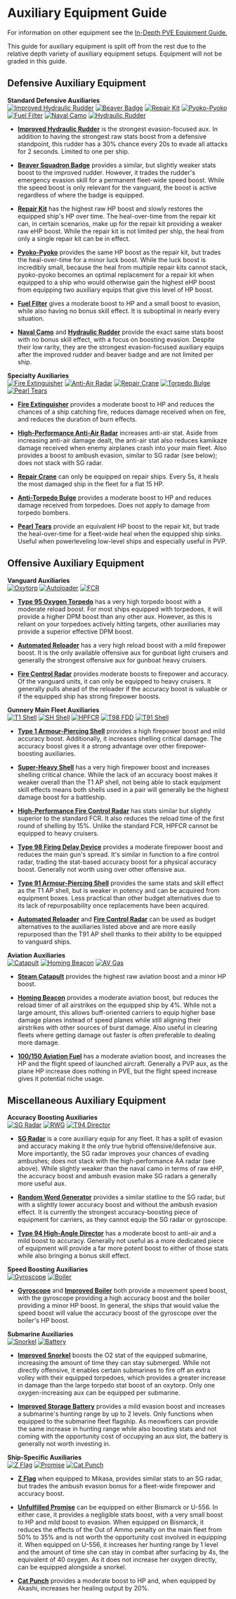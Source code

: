 # Auxiliary Equipment Guide
For information on other equipment see the [In-Depth PVE Equipment Guide.](/Equipment%20Guide.md)

This guide for auxiliary equipment is split off from the rest due to the relative depth variety of auxiliary equipment setups. Equipment will not be graded in this guide.

## Defensive Auxiliary Equipment
**Standard Defensive Auxiliaries**<br/>
[![Improved Hydraulic Rudder](/resources/improved%20hydraulic%20rudder%20no_gr.png)]()
[![Beaver Badge](/resources/beaver%20badge%20no_gr.png)]()
[![Repair Kit](/resources/repair%20kit%20no_gr.png)]()
[![Pyoko-Pyoko](/resources/pyoko-pyoko%20no_gr.png)]()
[![Fuel Filter](/resources/fuel%20filter%20no_gr.png)]()
[![Naval Camo](/resources/naval%20camo%20no_gr.png)]()
[![Hydraulic Rudder](/resources/hydraulic%20rudder%20no_gr.png)]()

 - **[Improved Hydraulic Rudder]()** is the strongest evasion-focused aux. In addition to having the strongest raw stats boost from a defensive standpoint, this rudder has a 30% chance every 20s to evade all attacks for 2 seconds. Limited to one per ship.
 
 - **[Beaver Squadron Badge]()** provides a similar, but slightly weaker stats boost to the improved rudder. However, it trades the rudder's emergency evasion skill for a permanent fleet-wide speed boost. While the speed boost is only relevant for the vanguard, the boost is active regardless of where the badge is equipped.

 - **[Repair Kit]()** has the highest raw HP boost and slowly restores the equipped ship's HP over time. The heal-over-time from the repair kit can, in certain scenarios, make up for the repair kit providing a weaker raw eHP boost. While the repair kit is not limited per ship, the heal from only a single repair kit can be in effect.

 - **[Pyoko-Pyoko]()** provides the same HP boost as the repair kit, but trades the heal-over-time for a minor luck boost. While the luck boost is incredibly small, because the heal from multiple repair kits cannot stack, pyoko-pyoko becomes an optimal replacement for a repair kit when equipped to a ship who would otherwise gain the highest eHP boost from equipping two auxiliary equips that give this level of HP boost.
 
 - **[Fuel Filter]()** gives a moderate boost to HP and a small boost to evasion, while also having no bonus skill effect. It is suboptimal in nearly every situation.
 
 - **[Naval Camo]()** and **[Hydraulic Rudder]()** provide the exact same stats boost with no bonus skill effect, with a focus on boosting evasion. Despite their low rarity, they are the strongest evasion-focused auxiliary equips after the improved rudder and beaver badge and are not limited per ship.

**Specialty Auxiliaries**<br/>
[![Fire Extinguisher](/resources/fire%20extinguisher%20no_gr.png)]()
[![Anti-Air Radar](/resources/anti-air%20radar%20no_gr.png)]()
[![Repair Crane](/resources/repair%20crane%20no_gr.png)]()
[![Torpedo Bulge](/resources/torpedo%20bulge%20no_gr.png)]()
[![Pearl Tears](/resources/pearl%20tears%20no_gr.png)]()

 - **[Fire Extinguisher]()** provides a moderate boost to HP and reduces the chances of a ship catching fire, reduces damage received when on fire, and reduces the duration of burn effects.
 
 - **[High-Performance Anti-Air Radar]()** increases anti-air stat. Aside from increasing anti-air damage dealt, the anti-air stat also reduces kamikaze damage received when enemy airplanes crash into your main fleet. Also provides a boost to ambush evasion, similar to SG radar (see below); does not stack with SG radar.
 
 - **[Repair Crane]()** can only be equipped on repair ships. Every 5s, it heals the most damaged ship in the fleet for a flat 15 HP.
 
 - **[Anti-Torpedo Bulge]()** provides a moderate boost to HP and reduces damage received from torpedoes. Does not apply to damage from torpedo bombers.
 
 - **[Pearl Tears]()** provide an equivalent HP boost to the repair kit, but trade the heal-over-time for a fleet-wide heal when the equipped ship sinks. Useful when powerleveling low-level ships and especially useful in PVP.

## Offensive Auxiliary Equipment
**Vanguard Auxiliaries**<br/>
[![Oxytorp](/resources/oxytorp%20no_gr.png)]()
[![Autoloader](/resources/autoloader%20no_gr.png)]()
[![FCR](/resources/fcr%20no_gr.png)]()

 - **[Type 95 Oxygen Torpedo]()** has a very high torpedo boost with a moderate reload boost. For most ships equipped with torpedoes, it will provide a higher DPM boost than any other aux. However, as this is reliant on your torpedoes actively hitting targets, other auxiliaries may provide a superior effective DPM boost.
 
 - **[Automated Reloader]()** has a very high reload boost with a mild firepower boost. It is the only available offensive aux for gunboat light cruisers and generally the strongest offensive aux for gunboat heavy cruisers.
 
 - **[Fire Control Radar]()** provides moderate boosts to firepower and accuracy. Of the vanguard units, it can only be equipped to heavy cruisers. It generally pulls ahead of the reloader if the accuracy boost is valuable or if the equipped ship has strong firepower boosts.

**Gunnery Main Fleet Auxiliaries**<br/>
[![T1 Shell](/resources/t1%20shell%20no_gr.png)]()
[![SH Shell](/resources/sh%20shell%20no_gr.png)]()
[![HPFCR](/resources/hpfcr%20no_gr.png)]()
[![T98 FDD](/resources/t98%20fdd%20no_gr.png)]()
[![T91 Shell](/resources/t91%20shell%20no_gr.png)]()

 - **[Type 1 Armour-Piercing Shell]()** provides a high firepower boost and mild accuracy boost. Additionally, it increases shelling critical damage. The accuracy boost gives it a strong advantage over other firepower-boosting auxiliaries.
 
 - **[Super-Heavy Shell]()** has a very high firepower boost and increases shelling critical chance. While the lack of an accuracy boost makes it weaker overall than the T1 AP shell, not being able to stack equipment skill effects means both shells used in a pair will generally be the highest damage boost for a battleship.
 
 - **[High-Performance Fire Control Radar]()** has stats similar but slightly superior to the standard FCR. It also reduces the reload time of the first round of shelling by 15%. Unlike the standard FCR, HPFCR cannot be equipped to heavy cruisers.
 
 - **[Type 98 Firing Delay Device]()** provides a moderate firepower boost and reduces the main gun's spread. It's similar in function to a fire control radar, trading the stat-based accuracy boost for a physical accuracy boost. Generally not worth using over other offensive aux.
 
 - **[Type 91 Armour-Piercing Shell]()** provides the same stats and skill effect as the T1 AP shell, but is weaker in potency and can be acquired from equipment boxes. Less practical than other budget alternatives due to its lack of repurposability once replacements have been acquired.
 
 - **[Automated Reloader]()** and **[Fire Control Radar]()** can be used as budget alternatives to the auxiliaries listed above and are more easily repurposed than the T91 AP shell thanks to their ability to be equipped to vanguard ships.

**Aviation Auxiliaries**<br/>
[![Catapult](/resources/catapult%20no_gr.png)]()
[![Homing Beacon](/resources/homing%20beacon%20no_gr.png)]()
[![AV Gas](/resources/av%20gas%20no_gr.png)]()

 - **[Steam Catapult]()** provides the highest raw aviation boost and a minor HP boost.
 
 - **[Homing Beacon]()** provides a moderate aviation boost, but reduces the reload timer of all airstrikes on the equipped ship by 4%. While not a large amount, this allows buff-oriented carriers to equip higher base damage planes instead of speed planes while still aligning their airstrikes with other sources of burst damage. Also useful in clearing fleets where getting damage out faster is often preferable to dealing more damage.
 
 - **[100/150 Aviation Fuel]()** has a moderate aviation boost, and increases the HP and the flight speed of launched aircraft. Generally a PVP aux, as the plane HP increase does nothing in PVE, but the flight speed increase gives it potential niche usage.

## Miscellaneous Auxiliary Equipment
**Accuracy Boosting Auxiliaries**<br/>
[![SG Radar](/resources/sg%20radar%20no_gr.png)]()
[![RWG](/resources/rwg%20no_gr.png)]()
[![T94 Director](/resources/t94%20director%20no_gr.png)]()

 - **[SG Radar]()** is a core auxiliary equip for any fleet. It has a split of evasion and accuracy making it the only true hybrid offensive/defensive aux. More importantly, the SG radar improves your chances of evading ambushes; does not stack with the high-performance AA radar (see above). While slightly weaker than the naval camo in terms of raw eHP, the accuracy boost and ambush evasion make SG radars a generally more useful aux.
 
 - **[Random Word Generator]()** provides a similar statline to the SG radar, but with a slightly lower accuracy boost and without the ambush evasion effect. It is currently the strongest accuracy-boosting piece of equipment for carriers, as they cannot equip the SG radar or gyroscope.
 
 - **[Type 94 High-Angle Director]()** has a moderate boost to anti-air and a mild boost to accuracy. Generally not useful as a more dedicated piece of equipment will provide a far more potent boost to either of those stats while also bringing a bonus skill effect.

**Speed Boosting Auxiliaries**<br/>
[![Gyroscope](/resources/gyroscope%20no_gr.png)]()
[![Boiler](/resources/boiler%20no_gr.png)]()

 - **[Gyroscope]()** and **[Improved Boiler]()** both provide a movement speed boost, with the gyroscope providing a high accuracy boost and the boiler providing a minor HP boost. In general, the ships that would value the speed boost will value the accuracy boost of the gyroscope over the boiler's HP boost.

**Submarine Auxiliaries**<br/>
[![Snorkel](/resources/snorkel%20no_gr.png)]()
[![Battery](/resources/battery%20no_gr.png)]()

 - **[Improved Snorkel]()** boosts the O2 stat of the equipped submarine, increasing the amount of time they can stay submerged. While not directly offensive, it enables certain submarines to fire off an extra volley with their equipped torpedoes, which provides a greater increase in damage than the large torpedo stat boost of an oxytorp. Only one oxygen-increasing aux can be equipped per submarine.
 
 - **[Improved Storage Battery]()** provides a mild evasion boost and increases a submarine's hunting range by up to 2 levels. Only functions when equipped to the submarine fleet flagship. As meowficers can provide the same increase in hunting range while also boosting stats and not coming with the opportunity cost of occupying an aux slot, the battery is generally not worth investing in.

**Ship-Specific Auxiliaries**<br/>
[![Z Flag](/resources/z%20flag%20no_gr.png)]()
[![Promise](/resources/promise%20no_gr.png)]()
[![Cat Punch](/resources/cat%20punch%20no_gr.png)]()

 - **[Z Flag]()** when equipped to Mikasa, provides similar stats to an SG radar, but trades the ambush evasion bonus for a fleet-wide firepower and accuracy boost.
 
 - **[Unfulfilled Promise]()** can be equipped on either Bismarck or U-556. In either case, it provides a negligible stats boost, with a very small boost to HP and mild boost to evasion. When equipped on Bismarck, it reduces the effects of the Out of Ammo penalty on the main fleet from 50% to 35% and is not worth the opportunity cost involved in equipping it. When equipped on U-556, it increases her hunting range by 1 level and the amount of time she can stay in combat after surfacing by 4s, the equivalent of 40 oxygen. As it does not increase her oxygen directly, can be equipped alongside a snorkel.
 
 - **[Cat Punch]()** provides a moderate boost to HP and, when equipped by Akashi, increases her healing output by 20%.
